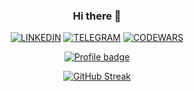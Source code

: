 <div align="center">
  
### Hi there 👋

[![LINKEDIN](https://img.shields.io/badge/LINKEDIN-011805?style=for-the-badge&logo=linkedin&logoColor=0a66c2)](https://www.linkedin.com/in/feddorovich/)
[![TELEGRAM](https://img.shields.io/badge/TELEGRAM-011805?style=for-the-badge&logo=telegram)](https://t.me/feddorovich)
[![CODEWARS](https://img.shields.io/badge/CODEWARS-011805?style=for-the-badge&logo=codewars&logoColor=bb432c)](https://www.codewars.com/users/feddorovich)
  
[![Profile badge](https://www.codewars.com/users/feddorovich/badges/large)](https://www.codewars.com/users/feddorovich)

[![GitHub Streak](https://streak-stats.demolab.com?user=feddorovich&theme=dark)](https://git.io/streak-stats)
  
</div>
  
<!--
**feddorovich/feddorovich** is a ✨ _special_ ✨ repository because its `README.md` (this file) appears on your GitHub profile.

Here are some ideas to get you started:

- 🔭 I’m currently working on ...
- 🌱 I’m currently learning ...
- 👯 I’m looking to collaborate on ...
- 🤔 I’m looking for help with ...
- 💬 Ask me about ...
- 📫 How to reach me: ...
- 😄 Pronouns: ...
- ⚡ Fun fact: ...
-->
